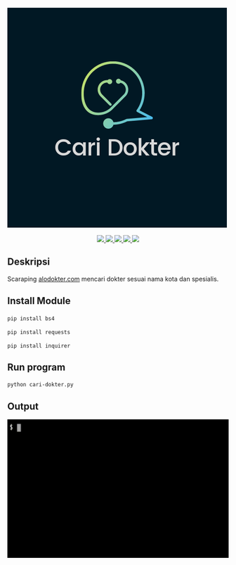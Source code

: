 [![caridokter](src/cari-dokter.png)](alodokter.com)
<div align="center">
 <a href="https://www.python.org/">
   <img src="https://img.shields.io/badge/Made%20with-Python-1f425f.svg">
 </a>
 <a href="https://pypi.python.org/pypi/ansicolortags">
   <img src="https://img.shields.io/pypi/status/ansicolortags.svg">
 </a>
 <a href="https://GitHub.com/Khazulys/Caridokter/stargazers">
   <img src="https://badgen.net/github/stars/Khazulys/Caridokter">
 </a>
 <a href="https://GitHub.com/Khazulys/Caridokter/network">
   <img src="https://badgen.net/github/forks/Khazulys/Caridokter">
 </a>
 <a href="https://GitHub.com/Khazulys/Caridokter/watchers">
   <img src="https://badgen.net/github/watchers/Khazulys/Caridokter">
 </a>
</div>

## Deskripsi
Scaraping [alodokter.com](https://www.alodokter.com/cari-dokter) mencari dokter sesuai nama kota dan spesialis.

## Install Module
`pip install bs4`

`pip install requests`

`pip install inquirer`

## Run program
`python cari-dokter.py`

## Output
![Alt Text](src/output.gif)
